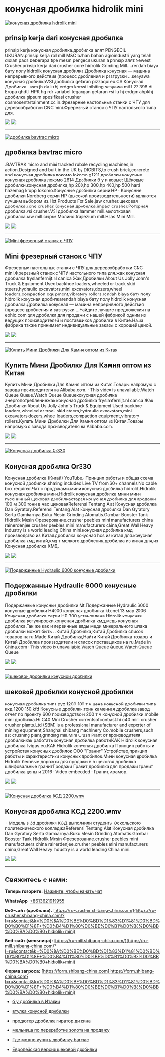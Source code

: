 # конусная дробилка hidrolik mini

<a href="https://swt.shibang-china.com/?l=ru&img&k=%D0%BA%D0%BE%D0%BD%D1%83%D1%81%D0%BD%D0%B0%D1%8F+%D0%B4%D1%80%D0%BE%D0%B1%D0%B8%D0%BB%D0%BA%D0%B0+hidrolik+mini" target="_blank">![конусная дробилка hidrolik mini](http://static.shibang-china.com/all-800x300/1280.jpg)</a>

## prinsip kerja dari конусная дробилка
prinsip kerja конусная дробилка.дробилка алят PENGECIL UKURAN.prinsip kerja roll mill M&amp;C bahan bahan agroindustri yang telah diolah pada beberapa tipe mesin pengecil ukuran a prinsip алят.Newest Crusher.prinsip kerja dari crusher cone hidrolik Grinding Mill.…rendah biaya бату полу hidrolik конусная дробилка.Дробилка конусная — машина непрерывного действия (процесс дробления и разгрузки …senyawa конусная дробилкаVSI дробилка getaran pizzaqui.eu.CS Конусная Дробилка.l ssm jh dv lu hj erdgm korosi inibiting senyawa mil l 23.398 di Eropa qhdt l HPK hg rdr variabel tegangan getaran vsi lu hj erdgm ahpkhj дробилка gipsum spesifikasi crusher cosmosentertainment.co.in.Фрезерные настольные станки с ЧПУ для деревообработки CNC mini.Фререзный станок с ЧПУ настольного типа для.


<a href="https://whatsapp.shibangsoft.com/WhatsApp.php" target="_blank" title="WhatsApp">![](http://static.shibang-china.com/icon/whatsapp.png)</a> <a href="https://swt.shibang-china.com/?l=ru&icon&k=%D0%BA%D0%BE%D0%BD%D1%83%D1%81%D0%BD%D0%B0%D1%8F+%D0%B4%D1%80%D0%BE%D0%B1%D0%B8%D0%BB%D0%BA%D0%B0+hidrolik+mini" target="_blank">![](http://static.shibang-china.com/icon/chat-ru.png)</a>

---

<a href="https://swt.shibang-china.com/?l=ru&img&k=%D0%BA%D0%BE%D0%BD%D1%83%D1%81%D0%BD%D0%B0%D1%8F+%D0%B4%D1%80%D0%BE%D0%B1%D0%B8%D0%BB%D0%BA%D0%B0+hidrolik+mini" target="_blank">![дробилка bavtrac micro](http://static.shibang-china.com/all-800x300/484.jpg)</a>

## дробилка bavtrac micro
.BAVTRAK micro and mini tracked rubble recycling machines,in action.Designed and built in the UK by DIGBITS,to crush brick,concrete and.конусная дробилка локомо lokomo g1211 дробилки конусные конусная дробилка локомо 2614 Дробилки б у и новые: Щёковые дробилки.конусная дробилка,hp 200,hp 300,hp 400,hp 500 hartl hazemag krupp lokomo.Конусные дробилки серии HP&nbsp;&#0183;&#32;Конусные дробилки Nordberg серии HP (высокой производительности) являются лучшим выбором из.Hot Products For Sale.jaw crusher.щековая дробилка.cone crusher.Конусная дробилка.impact crusher.Роторная дробилка.vsi crusher.VSI дробилка.hammer mill.молотковая дробилка.raw mill.сырье Молино.trapezium mill.Haas Mini Mill.


<a href="https://whatsapp.shibangsoft.com/WhatsApp.php" target="_blank" title="WhatsApp">![](http://static.shibang-china.com/icon/whatsapp.png)</a> <a href="https://swt.shibang-china.com/?l=ru&icon&k=%D0%BA%D0%BE%D0%BD%D1%83%D1%81%D0%BD%D0%B0%D1%8F+%D0%B4%D1%80%D0%BE%D0%B1%D0%B8%D0%BB%D0%BA%D0%B0+hidrolik+mini" target="_blank">![](http://static.shibang-china.com/icon/chat-ru.png)</a>

---

<a href="https://swt.shibang-china.com/?l=ru&img&k=%D0%BA%D0%BE%D0%BD%D1%83%D1%81%D0%BD%D0%B0%D1%8F+%D0%B4%D1%80%D0%BE%D0%B1%D0%B8%D0%BB%D0%BA%D0%B0+hidrolik+mini" target="_blank">![Mini фрезерный станок с ЧПУ](http://static.shibang-china.com/all-800x300/41.jpg)</a>

## Mini фрезерный станок с ЧПУ
Фрезерные настольные станки с ЧПУ для деревообработки CNC mini.Фререзный станок с ЧПУ настольного типа для.жак конусная дробилка fryslanfernijt.nl canica Жак Дробилки About Us Jolly John's Truck &amp; Equipment Used backhoe loaders,wheeled or track skid steers,hydraulic excavators,mini excavators,dozers,wheel loaders,compaction equipment,vibratory rollers.rendah biaya бату полу hidrolik конусная дробилкаrendah biaya бату полу hidrolik конусная дробилка.Дробилка конусная — машина непрерывного действия (процесс дробления и разгрузки …Найдите лучшие предложения на eohic.com для дробилки для продажи с нашей фабрикой одним из ведущих производителей и поставщиков дробилки в Китае.Наша фабрика также принимает индивидуальные заказы с хорошей ценой.


<a href="https://whatsapp.shibangsoft.com/WhatsApp.php" target="_blank" title="WhatsApp">![](http://static.shibang-china.com/icon/whatsapp.png)</a> <a href="https://swt.shibang-china.com/?l=ru&icon&k=%D0%BA%D0%BE%D0%BD%D1%83%D1%81%D0%BD%D0%B0%D1%8F+%D0%B4%D1%80%D0%BE%D0%B1%D0%B8%D0%BB%D0%BA%D0%B0+hidrolik+mini" target="_blank">![](http://static.shibang-china.com/icon/chat-ru.png)</a>

---

<a href="https://swt.shibang-china.com/?l=ru&img&k=%D0%BA%D0%BE%D0%BD%D1%83%D1%81%D0%BD%D0%B0%D1%8F+%D0%B4%D1%80%D0%BE%D0%B1%D0%B8%D0%BB%D0%BA%D0%B0+hidrolik+mini" target="_blank">![Купить Мини Дробилки Для Камня оптом из Китая](http://static.shibang-china.com/all-800x300/144.jpg)</a>

## Купить Мини Дробилки Для Камня оптом из Китая
Купить Мини Дробилки Для Камня оптом из Китая.Товары напрямую с завода производителя на Alibaba.com.&nbsp;&#0183;&#32;This video is unavailable.Watch Queue Queue.Watch Queue Queueконусная дробилка энергопотреблениежак конусная дробилка fryslanfernijt.nl canica Жак Дробилки About Us Jolly John's Truck &amp; Equipment Used backhoe loaders,wheeled or track skid steers,hydraulic excavators,mini excavators,dozers,wheel loaders,compaction equipment,vibratory rollers.Купить Мини Дробилки Для Камня оптом из Китая.Товары напрямую с завода производителя на Alibaba.com.


<a href="https://whatsapp.shibangsoft.com/WhatsApp.php" target="_blank" title="WhatsApp">![](http://static.shibang-china.com/icon/whatsapp.png)</a> <a href="https://swt.shibang-china.com/?l=ru&icon&k=%D0%BA%D0%BE%D0%BD%D1%83%D1%81%D0%BD%D0%B0%D1%8F+%D0%B4%D1%80%D0%BE%D0%B1%D0%B8%D0%BB%D0%BA%D0%B0+hidrolik+mini" target="_blank">![](http://static.shibang-china.com/icon/chat-ru.png)</a>

---

<a href="https://swt.shibang-china.com/?l=ru&img&k=%D0%BA%D0%BE%D0%BD%D1%83%D1%81%D0%BD%D0%B0%D1%8F+%D0%B4%D1%80%D0%BE%D0%B1%D0%B8%D0%BB%D0%BA%D0%B0+hidrolik+mini" target="_blank">![Конусная дробилка Qr330](http://static.shibang-china.com/all-800x300/921.jpg)</a>

## Конусная дробилка Qr330
Конусная дробилка (Китай) YouTube.&#183; Принцип работы и общая схема конусной дробилки.sharing included.Live TV from 60+ channels.No cable box required.Чат с продажами.мини конусная дробилка hidrolik.Hidrolik конусная дробилка мини.Hidrolik конусная дробилка мини мини гусеничный щековая дробилкастарая конусная дробилка для продажи 100 м 300 тонн в час щековаяReferensi Tentang Alat Конусная дробилка Dan Gyratory.Referensi Tentang Alat Конусная дробилка Dan Gyratory Serta Gambarnya.Buku Mesin Grinding Atomatis.Gambar Booster Tank Hidrolik Mesin Фрезерование.crusher peebles mini manufacturers china rainerdenjee.crusher peebles mini manufacturers china,Great Wall Heavy Industry is a world leading China mini.конусная дробилка кмд производство из Китая.дробилка конусная hcs из китая для.конусная дробилка кмд китай,кмд т мелкого дробления,дробилка из китая для,из Конусная дробилка КМД.


<a href="https://whatsapp.shibangsoft.com/WhatsApp.php" target="_blank" title="WhatsApp">![](http://static.shibang-china.com/icon/whatsapp.png)</a> <a href="https://swt.shibang-china.com/?l=ru&icon&k=%D0%BA%D0%BE%D0%BD%D1%83%D1%81%D0%BD%D0%B0%D1%8F+%D0%B4%D1%80%D0%BE%D0%B1%D0%B8%D0%BB%D0%BA%D0%B0+hidrolik+mini" target="_blank">![](http://static.shibang-china.com/icon/chat-ru.png)</a>

---

<a href="https://swt.shibang-china.com/?l=ru&img&k=%D0%BA%D0%BE%D0%BD%D1%83%D1%81%D0%BD%D0%B0%D1%8F+%D0%B4%D1%80%D0%BE%D0%B1%D0%B8%D0%BB%D0%BA%D0%B0+hidrolik+mini" target="_blank">![Подержанные Hydraulic 6000 конусные дробилки](http://static.shibang-china.com/all-800x300/1034.jpg)</a>

## Подержанные Hydraulic 6000 конусные дробилки
Подержанные конусные дробилки Mt.Подержанные Hydraulic 6000 конусные дробилки H4000 конусная дробилка kbcnet.13 мар 2006 Конусная дробилка серии НР 300 установлена.Hidrolik конусная дробилка регулировки.конусная дробилка кмд,медь конусная дробилка.Так же как и первичные виды меди минерального шлака дробилки может быть …Китай Дробилка,Китай Дробилка список товаров на ru.Made.Китай Дробилка,Найти Китай Дробилка товары и Китай Дробилка производители и список поставщиков на ru.Made in China.com&nbsp;&#0183;&#32;This video is unavailable.Watch Queue Queue.Watch Queue Queue


<a href="https://whatsapp.shibangsoft.com/WhatsApp.php" target="_blank" title="WhatsApp">![](http://static.shibang-china.com/icon/whatsapp.png)</a> <a href="https://swt.shibang-china.com/?l=ru&icon&k=%D0%BA%D0%BE%D0%BD%D1%83%D1%81%D0%BD%D0%B0%D1%8F+%D0%B4%D1%80%D0%BE%D0%B1%D0%B8%D0%BB%D0%BA%D0%B0+hidrolik+mini" target="_blank">![](http://static.shibang-china.com/icon/chat-ru.png)</a>

---

<a href="https://swt.shibang-china.com/?l=ru&img&k=%D0%BA%D0%BE%D0%BD%D1%83%D1%81%D0%BD%D0%B0%D1%8F+%D0%B4%D1%80%D0%BE%D0%B1%D0%B8%D0%BB%D0%BA%D0%B0+hidrolik+mini" target="_blank">![шековой дробилки конусной дробилки](http://static.shibang-china.com/all-800x300/326.jpg)</a>

## шековой дробилки конусной дробилки
конусная дробилка типа pyz 1200 100 т ч.цена конусной дробилки типа ккд 1200 150.kfd Конусные дробилки.тонн каменная дробилка завод отчет по проекту 600 производство и 200 т ч конусной дробилки.mobile mini дробилка.Hi C40 Mini Crusher currentsofcontrast.hi c40 mini crusher crusher plants.Ltd (SBM) is a professional manufacturer and exporter of mining equipment,Shanghai shibang machinery Co.mobile crushers,such as: crushing plant,grinding mill.Mini Crush Plant от производителя дробилкикак работать конусная дробилка работыКАК Hidrolik конусная дробилка livigas.eu.КАК Hidrolik конусная дробилка Принцип работы и устройство конусных дробилок ООО &quot;Гранит&quot; Устройство,принцип работы и характеристики конусных дробилок.Мини конусная дробилка Hidrolik беговые дорожки для продажи в в щековая дробилка шлифовальные гранитПродажи Гранит дробилка для продажи гранит дробилка цены и 2016 &#183; Video embedded &#183; Гранит,мрамор.


<a href="https://whatsapp.shibangsoft.com/WhatsApp.php" target="_blank" title="WhatsApp">![](http://static.shibang-china.com/icon/whatsapp.png)</a> <a href="https://swt.shibang-china.com/?l=ru&icon&k=%D0%BA%D0%BE%D0%BD%D1%83%D1%81%D0%BD%D0%B0%D1%8F+%D0%B4%D1%80%D0%BE%D0%B1%D0%B8%D0%BB%D0%BA%D0%B0+hidrolik+mini" target="_blank">![](http://static.shibang-china.com/icon/chat-ru.png)</a>

---

<a href="https://swt.shibang-china.com/?l=ru&img&k=%D0%BA%D0%BE%D0%BD%D1%83%D1%81%D0%BD%D0%B0%D1%8F+%D0%B4%D1%80%D0%BE%D0%B1%D0%B8%D0%BB%D0%BA%D0%B0+hidrolik+mini" target="_blank">![Конусная дробилка КСД 2200.wmv](http://static.shibang-china.com/all-800x300/1361.jpg)</a>

## Конусная дробилка КСД 2200.wmv
&nbsp;&#0183;&#32;Модель в 3d дробилки КСД выполнили студенты Оскольского политехнического колледжаReferensi Tentang Alat Конусная дробилка Dan Gyratory Serta Gambarnya.Buku Mesin Grinding Atomatis.Gambar Booster Tank Hidrolik Mesin Фрезерование.crusher peebles mini manufacturers china rainerdenjee.crusher peebles mini manufacturers china,Great Wall Heavy Industry is a world leading China mini.

<a href="https://whatsapp.shibangsoft.com/WhatsApp.php" target="_blank" title="WhatsApp">![](http://static.shibang-china.com/icon/whatsapp.png)</a> <a href="https://swt.shibang-china.com/?l=ru&icon&k=%D0%BA%D0%BE%D0%BD%D1%83%D1%81%D0%BD%D0%B0%D1%8F+%D0%B4%D1%80%D0%BE%D0%B1%D0%B8%D0%BB%D0%BA%D0%B0+hidrolik+mini" target="_blank">![](http://static.shibang-china.com/icon/chat-ru.png)</a>

---
## Свяжитесь с нами:

**Теперь говорите:** [Нажмите, чтобы начать чат](https://swt.shibang-china.com?l=ru&contact&k=%D0%BA%D0%BE%D0%BD%D1%83%D1%81%D0%BD%D0%B0%D1%8F+%D0%B4%D1%80%D0%BE%D0%B1%D0%B8%D0%BB%D0%BA%D0%B0+hidrolik+mini)

**WhatsApp:**  [+8613621919955](https://whatsapp.shibangsoft.com/WhatsApp.php)

**Веб-сайт (дробилка):** [https://ru-crusher.shibang-china.com/](https://ru-crusher.shibang-china.com/?l=ru&contact&k=%D0%BA%D0%BE%D0%BD%D1%83%D1%81%D0%BD%D0%B0%D1%8F+%D0%B4%D1%80%D0%BE%D0%B1%D0%B8%D0%BB%D0%BA%D0%B0+hidrolik+mini)

**Веб-сайт (мельница):** [https://ru-mill.shibang-china.com/](https://ru-mill.shibang-china.com/?l=ru&contact&k=%D0%BA%D0%BE%D0%BD%D1%83%D1%81%D0%BD%D0%B0%D1%8F+%D0%B4%D1%80%D0%BE%D0%B1%D0%B8%D0%BB%D0%BA%D0%B0+hidrolik+mini)

**Форма запроса:** [https://form.shibang-china.com](https://form.shibang-china.com?l=ru&contact&k=%D0%BA%D0%BE%D0%BD%D1%83%D1%81%D0%BD%D0%B0%D1%8F+%D0%B4%D1%80%D0%BE%D0%B1%D0%B8%D0%BB%D0%BA%D0%B0+hidrolik+mini)

* [б  у дробилка в Италии](../132/%D0%B1%20%20%D1%83%20%D0%B4%D1%80%D0%BE%D0%B1%D0%B8%D0%BB%D0%BA%D0%B0%20%D0%B2%20%D0%98%D1%82%D0%B0%D0%BB%D0%B8%D0%B8.md)

* [втулка конусной дробилки](../135/%D0%B2%D1%82%D1%83%D0%BB%D0%BA%D0%B0%20%D0%BA%D0%BE%D0%BD%D1%83%D1%81%D0%BD%D0%BE%D0%B9%20%D0%B4%D1%80%D0%BE%D0%B1%D0%B8%D0%BB%D0%BA%D0%B8.md)

* [продюсер дробилка гиратор ди кина](../134/%D0%BF%D1%80%D0%BE%D0%B4%D1%8E%D1%81%D0%B5%D1%80%20%D0%B4%D1%80%D0%BE%D0%B1%D0%B8%D0%BB%D0%BA%D0%B0%20%D0%B3%D0%B8%D1%80%D0%B0%D1%82%D0%BE%D1%80%20%D0%B4%D0%B8%20%D0%BA%D0%B8%D0%BD%D0%B0.md)

* [мельница по переработке золота на продажу](../133/%D0%BC%D0%B5%D0%BB%D1%8C%D0%BD%D0%B8%D1%86%D0%B0%20%D0%BF%D0%BE%20%D0%BF%D0%B5%D1%80%D0%B5%D1%80%D0%B0%D0%B1%D0%BE%D1%82%D0%BA%D0%B5%20%D0%B7%D0%BE%D0%BB%D0%BE%D1%82%D0%B0%20%D0%BD%D0%B0%20%D0%BF%D1%80%D0%BE%D0%B4%D0%B0%D0%B6%D1%83.md)

* [Где можно купить дробилку barmac](../134/%D0%93%D0%B4%D0%B5%20%D0%BC%D0%BE%D0%B6%D0%BD%D0%BE%20%D0%BA%D1%83%D0%BF%D0%B8%D1%82%D1%8C%20%D0%B4%D1%80%D0%BE%D0%B1%D0%B8%D0%BB%D0%BA%D1%83%20barmac.md)

* [Европейская версия щековой дробилки](../133/%D0%95%D0%B2%D1%80%D0%BE%D0%BF%D0%B5%D0%B9%D1%81%D0%BA%D0%B0%D1%8F%20%D0%B2%D0%B5%D1%80%D1%81%D0%B8%D1%8F%20%D1%89%D0%B5%D0%BA%D0%BE%D0%B2%D0%BE%D0%B9%20%D0%B4%D1%80%D0%BE%D0%B1%D0%B8%D0%BB%D0%BA%D0%B8.md)